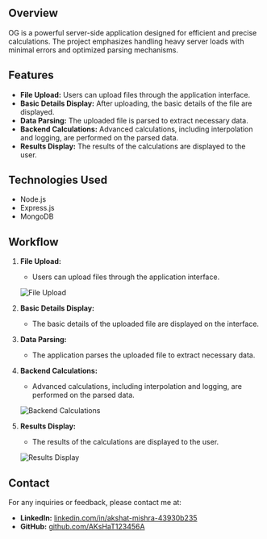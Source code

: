 ## Overview

OG is a powerful server-side application designed for efficient and precise calculations. The project emphasizes handling heavy server loads with minimal errors and optimized parsing mechanisms.

## Features

- **File Upload:** Users can upload files through the application interface.
- **Basic Details Display:** After uploading, the basic details of the file are displayed.
- **Data Parsing:** The uploaded file is parsed to extract necessary data.
- **Backend Calculations:** Advanced calculations, including interpolation and logging, are performed on the parsed data.
- **Results Display:** The results of the calculations are displayed to the user.

## Technologies Used

- Node.js
- Express.js
- MongoDB


## Workflow

1. **File Upload:**
    - Users can upload files through the application interface.
    
    ![File Upload](https://github.com/user-attachments/assets/8b54adf9-c604-4a82-b0da-823a1baa1cf7)

2. **Basic Details Display:**
    - The basic details of the uploaded file are displayed on the interface.

3. **Data Parsing:**
    - The application parses the uploaded file to extract necessary data.

4. **Backend Calculations:**
    - Advanced calculations, including interpolation and logging, are performed on the parsed data.
    
    ![Backend Calculations](https://github.com/user-attachments/assets/1e1cc85f-e4fb-4c98-ad34-fc1bf0350dfb)

5. **Results Display:**
    - The results of the calculations are displayed to the user.
    
    ![Results Display](https://github.com/user-attachments/assets/40b8fc3e-e219-45e9-89b2-4e46506c3f7b)

## Contact

For any inquiries or feedback, please contact me at:

- **LinkedIn:** [linkedin.com/in/akshat-mishra-43930b235](https://www.linkedin.com/in/akshat-mishra-43930b235)
- **GitHub:** [github.com/AKsHaT123456A](https://github.com/AKsHaT123456A)
